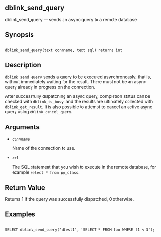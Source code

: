 ## dblink\_send\_query

dblink\_send\_query — sends an async query to a remote database

## Synopsis

```

dblink_send_query(text connname, text sql) returns int
```

## Description

`dblink_send_query` sends a query to be executed asynchronously, that is, without immediately waiting for the result. There must not be an async query already in progress on the connection.

After successfully dispatching an async query, completion status can be checked with `dblink_is_busy`, and the results are ultimately collected with `dblink_get_result`. It is also possible to attempt to cancel an active async query using `dblink_cancel_query`.

## Arguments

* *`connname`*

    Name of the connection to use.

* *`sql`*

    The SQL statement that you wish to execute in the remote database, for example `select * from pg_class`.

## Return Value

Returns 1 if the query was successfully dispatched, 0 otherwise.

## Examples

```

SELECT dblink_send_query('dtest1', 'SELECT * FROM foo WHERE f1 < 3');
```